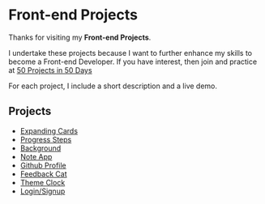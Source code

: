 # Front-end Projects

Thanks for visiting my **Front-end Projects**.

I undertake these projects because I want to further enhance my skills to become a Front-end Developer. If you have interest, then join and practice at [50 Projects in 50 Days](https://50projects50days.com/)

For each project, I include a short description and a live demo.

## Projects
- [Expanding Cards](https://github.com/nguyenthiyenchi/50-projects-50-days/blob/main/1_expanding_cards/readme.md)
- [Progress Steps](https://github.com/nguyenthiyenchi/50-projects-50-days/blob/main/2_progress_steps/readme.md)
- [Background](https://github.com/nguyenthiyenchi/50-projects-50-days/blob/main/3_background/readme.md)
- [Note App](https://github.com/nguyenthiyenchi/50-projects-50-days/blob/main/4_note_app/readme.md)
- [Github Profile](https://github.com/nguyenthiyenchi/50-projects-50-days/blob/main/5_github_profile/readme.md)
- [Feedback Cat](https://github.com/nguyenthiyenchi/50-projects-50-days/blob/main/6_feedback_cat/readme.md)
- [Theme Clock](https://github.com/nguyenthiyenchi/50-projects-50-days/blob/main/6_feedback_cat/readme.md)
- [Login/Signup](https://github.com/nguyenthiyenchi/50-projects-50-days/blob/main/8_login_signup/readme.md)


